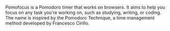 Pomofocus is a Pomodoro timer that works on browsers. It aims to help you focus on any task you’re working on, such as studying, writing, or coding. The name is inspired by the Pomodoro Technique, a time management method developed by Francesco Cirillo.
